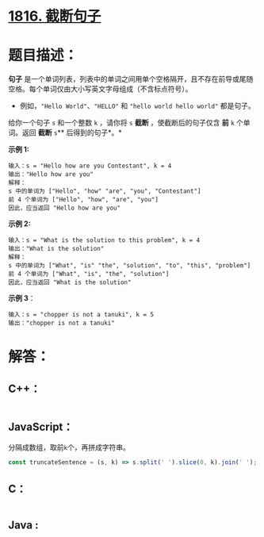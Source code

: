 # [1816. 截断句子](https://leetcode-cn.com/problems/truncate-sentence/)

# 题目描述：

**句子** 是一个单词列表，列表中的单词之间用单个空格隔开，且不存在前导或尾随空格。每个单词仅由大小写英文字母组成（不含标点符号）。

- 例如，`"Hello World"`、`"HELLO"` 和 `"hello world hello world"` 都是句子。

给你一个句子 `s` 和一个整数 `k` ，请你将 `s` **截断** ，使截断后的句子仅含 **前** `k` 个单词。返回 **截断** `s`** 后得到的句子*。*



**示例 1:**

```
输入：s = "Hello how are you Contestant", k = 4
输出："Hello how are you"
解释：
s 中的单词为 ["Hello", "how" "are", "you", "Contestant"]
前 4 个单词为 ["Hello", "how", "are", "you"]
因此，应当返回 "Hello how are you"
```

 **示例 2:**

```
输入：s = "What is the solution to this problem", k = 4
输出："What is the solution"
解释：
s 中的单词为 ["What", "is" "the", "solution", "to", "this", "problem"]
前 4 个单词为 ["What", "is", "the", "solution"]
因此，应当返回 "What is the solution"
```

**示例 3**：

```
输入：s = "chopper is not a tanuki", k = 5
输出："chopper is not a tanuki"
```



# 解答：

## C++：

```cpp

```

## JavaScript：

分隔成数组，取前`k`个，再拼成字符串。

```javascript
const truncateSentence = (s, k) => s.split(' ').slice(0, k).join(' ');
```

## C：

```c

```

## Java :
```java

```
